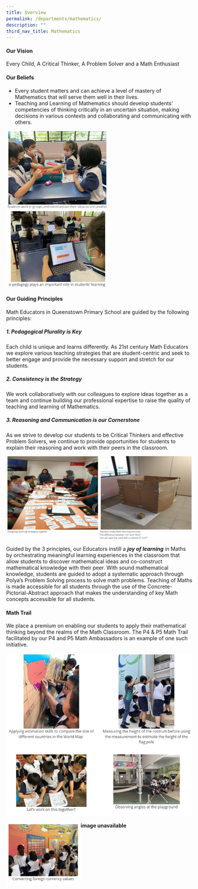 ```yaml
---
title: Overview
permalink: /departments/mathematics/
description: ""
third_nav_title: Mathematics
---
```

#### **Our Vision**
Every Child, A Critical Thinker, A Problem Solver and a Math Enthusiast

#### **Our Beliefs**
*   Every student matters and can achieve a level of mastery of Mathematics that will serve them well in their lives.
*   Teaching and Learning of Mathematics should develop students’ competencies of thinking critically in an uncertain situation, making decisions in various contexts and collaborating and communicating with others.

<img src="/images/math%201.jpg" style="width:55%">
		 
<img src="/images/math%202.jpg" style="width:55%">		 
		 
#### **Our Guiding Principles**
Math Educators in Queenstown Primary School are guided by the following principles:

##### **1. Pedagogical Plurality is Key**
Each child is unique and learns differently. As 21st century Math Educators we explore various teaching strategies that are student-centric and seek to better engage and provide the necessary support and stretch for our students.

##### **2. Consistency is the Strategy**
We work collaboratively with our colleagues to explore ideas together as a team and continue building our professional expertise to raise the quality of teaching and learning of Mathematics.

##### **3. Reasoning and Communication is our Cornerstone**
As we strive to develop our students to be Critical Thinkers and effective Problem Solvers, we continue to provide opportunities for students to explain their reasoning and work with their peers in the classroom.

![](/images/math%203.jpg)	 

Guided by the 3 principles, our Educators instill a&nbsp;**_joy of learning_**&nbsp;in Maths by orchestrating meaningful learning experiences in the classroom that allow students to discover mathematical ideas and co-construct mathematical knowledge with their peer. With sound mathematical knowledge, students are guided to adopt a systematic approach through Polya’s Problem Solving process to solve math problems. Teaching of Maths is made accessible for all students through the use of the Concrete-Pictorial-Abstract approach that makes the understanding of key Math concepts accessible for all students.

#### **Math Trail**
We place a premium on enabling our students to apply their mathematical thinking beyond the realms of the Math Classroom. The P4 &amp; P5 Math Trail facilitated by our P4 and P5 Math Ambassadors is an example of one such initiative.

![](/images/math%204.jpg)

<img src="/images/math%205.jpg" style="width:40%" align="left">
		 
**image unavailable**